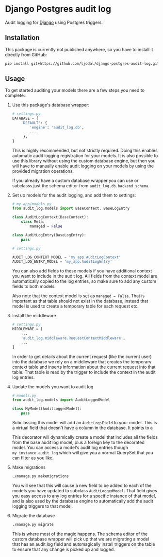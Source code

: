 # Django Postgres audit log

Audit logging for [Django](https://djangoproject.com) using Postgres triggers.


## Installation

This package is currently not published anywhere, so you have to install it
directly from GitHub:

```sh
pip install git+https://github.com/ljodal/django-postgres-audit-log.git
```

## Usage

To get started auditing your models there are a few steps you need to complete:

1. Use this package's database wrapper:

   ```python
   # settings.py
   DATABASE = {
       'DEFAULT': {
           'engine': 'audit_log.db',
           ...
        },
   }
   ```

   This is highly recommended, but not strictly required. Doing this enables
   automatic audit logging registration for your models. It is also possible to
   use this library without using the custom database engine, but then you will
   have to manually enable audit logging on your models by using the provided
   migration operations.

   If you already have a custom database wrapper you can use or subclasss
   just the schema editor from `audit_log.db.backend.schema`.

2. Set up models for the audit logging, and add them to settings:

   ```python
   # my_app/models.py
   from audit_log.models import BaseContext, BaseLogEntry

   class AuditLogContext(BaseContext):
       class Meta:
           managed = False

   class AuditLogEntry(BaseLogEntry):
       pass
    ```

    ```python
    # settings.py

    AUDIT_LOG_CONTEXT_MODEL = 'my_app.AuditLogContext'
    AUDIT_LOG_ENTRY_MODEL = 'my_app.AuditLogEntry'
    ```

    You can also add fields to these models if you have additional context you
    want to include in the audit log. All fields from the context model are
    automatically copied to the log entries, so make sure to add any custom
    fields to both models.

    Also note that the context model is set as `managed = False`. That is
    important as that table should not exist in the database, instead that model
    is used to create a temporary table for each request etc.

3. Install the middleware

   ```python
   # settings.py
   MIDDLEWARE = [
       ...
       'audit_log.middleware.RequestContextMiddleware',
       ...
   ]
   ```

   In order to get details about the current request (like the current user)
   into the database we rely on a middleware that creates the temporary context
   table and inserts information about the current request into that table. That
   table is read by the trigger to include the context in the audit log entries.

4. Update the models you want to audit log

   ```python
   # models.py
   from audit_log.models import AuditLoggedModel

   class MyModel(AuditLoggedModel):
       pass
   ``` 

   Subclassing this model will add an `AuditLogsField` to your model. This is a
   virtual field that doesn't have a column in the database. It points to a

   This decorator will dynamically create a model that includes all the fields
   from the base audit log model, plus a foreign key to the decorated model.
   You can access a model's audit log entries though `my_instance.audit_log`
   which will give you a normal QuerySet that you can filter as you like.


5. Make migrations

   ```sh
   ./manage.py makemigrations
   ```

   You will see that this will cause a new field to be added to each of the
   models you have updated to subclass `AuditLoggedModel`. That field gives you
   easy access to any log entries for a specific instance of that model, and is
   also used by the database engine to automatically add the audit logging
   triggers to that model.

6. Migrate the database

   ```sh
   ./manage.py migrate
   ```

   This is where most of the magic happens. The schema editor of the custom
   database wrapper will pick up that we are migrating a model that has an audit
   log field and automagically install triggers on the table to ensure that any
   change is picked up and logged.
